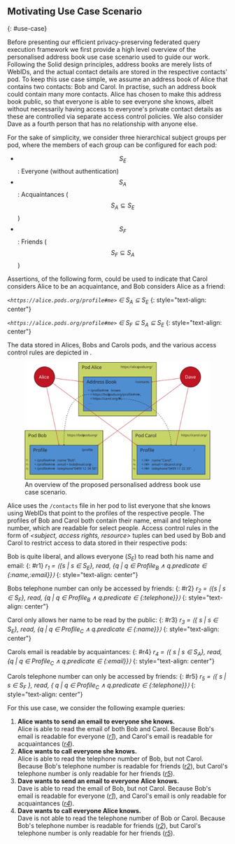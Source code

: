 ## Motivating Use Case Scenario
{: #use-case}

Before presenting our efficient privacy-preserving federated query execution framework we first provide a high level overview of the personalised address book use case scenario used to guide our work.
Following the Solid design principles, address books are merely lists of WebIDs, and the actual contact details are stored in the respective contacts' pod.
To keep this use case simple, we assume an address book of Alice that contains two contacts: Bob and Carol.
In practise, such an address book could contain many more contacts.
Alice has chosen to make this address book public,
so that everyone is able to see everyone she knows,
albeit without necessarily having access to everyone's private contact details as these are controlled via separate access control policies.
We also consider Dave as a fourth person that has no relationship with anyone else.

For the sake of simplicity, we consider three hierarchical subject groups per pod,
where the members of each group can be configured for each pod:

- $$S_E$$: Everyone (without authentication)
- $$S_A$$: Acquaintances ($$S_A \subseteq S_E$$)
- $$S_F$$: Friends ($$S_F \subseteq S_A$$)

Assertions, of the following form, could be used to indicate that Carol considers Alice to be an acquaintance, and Bob considers Alice as a friend:

_`<https://alice.pods.org/profile#me>` ∈ S<sub>A</sub> ⊆ S<sub>E</sub>_
{: style="text-align: center"}

_`<https://alice.pods.org/profile#me>` ∈ S<sub>F</sub> ⊆ S<sub>A</sub> ⊆ S<sub>E</sub>_
{: style="text-align: center"}

The data stored in Alices, Bobs and Carols pods, and the various access control rules are depicted in [](#figure-use-case).

<figure id="figure-use-case">
<img src="img/use-case.svg" alt="[Personal Address Book]" class="figure-width-twothird">
<figcaption markdown="block">
An overview of the proposed personalised address book use case scenario.
</figcaption>
</figure>

Alice uses the `/contacts` file in her pod to list everyone that she knows using WebIDs that point to the profiles of the respective people.
The profiles of Bob and Carol both contain their name, email and telephone number, which are readable for select people. Access control rules in the form of <em> <subject, access rights, resource></em> tuples can bed used by Bob and Carol to restrict access to data stored in their respective pods:

Bob is quite liberal, and allows everyone (_S<sub>E</sub>_) to read both his name and email:
{: #r1}
<em>r<sub>1</sub> = ⟨{s | s ∈ S<sub>E</sub>}, read, {q | q ∈ Profile<sub>B</sub> ∧ q.predicate ∈ {:name,:email}}⟩</em>
{: style="text-align: center"}

Bobs telephone number can only be accessed by friends:
{: #r2}
<em>r<sub>2</sub> = ⟨{s | s ∈ S<sub>F</sub>}, read, {q | q ∈ Profile<sub>B</sub> ∧ q.predicate ∈ {:telephone}}⟩</em>
{: style="text-align: center"}


Carol only allows her name to be read by the public:
{: #r3}
<em>r<sub>3</sub> = ⟨{ s | s ∈ S<sub>E</sub>}, read, {q | q ∈ Profile<sub>C</sub> ∧ q.predicate ∈ {:name}}⟩</em>
{: style="text-align: center"}

Carols email is readable by acquaintances:
{: #r4}
<em>r<sub>4</sub> = ⟨{ s | s ∈ S<sub>A</sub>}, read, {q | q ∈ Profile<sub>C</sub> ∧ q.predicate ∈ {:email}}⟩</em>
{: style="text-align: center"}

Carols telephone number can only be accessed by friends:
{: #r5}
<em>r<sub>5</sub> = ⟨{ s | s ∈ S<sub>F</sub> }, read, { q | q ∈ Profile<sub>C</sub> ∧ q.predicate ∈ {:telephone}}⟩</em>
{: style="text-align: center"}


For this use case, we consider the following example queries:

1. **Alice wants to send an email to everyone she knows.**
   <br />
   Alice is able to read the email of both Bob and Carol.
   Because Bob's email is readable for everyone ([_r1_](#r1)),
   and Carol's email is readable for acquaintances ([_r4_](#r4)).
2. **Alice wants to call everyone she knows.**
   <br />
   Alice is able to read the telephone number of Bob, but not Carol.
   Because Bob's telephone number is readable for friends ([_r2_](#r2)),
   but Carol's telephone number is only readable for her friends ([_r5_](#r5)).
3. **Dave wants to send an email to everyone Alice knows.**
   <br />
   Dave is able to read the email of Bob, but not Carol.
   Because Bob's email is readable for everyone ([_r1_](#r1)),
   and Carol's email is only readable for acquaintances ([_r4_](#r4)).
4. **Dave wants to call everyone Alice knows.**
   <br />
   Dave is not able to read the telephone number of Bob or Carol.
   Because Bob's telephone number is readable for friends ([_r2_](#r2)),
   but Carol's telephone number is only readable for her friends ([_r5_](#r5)).
